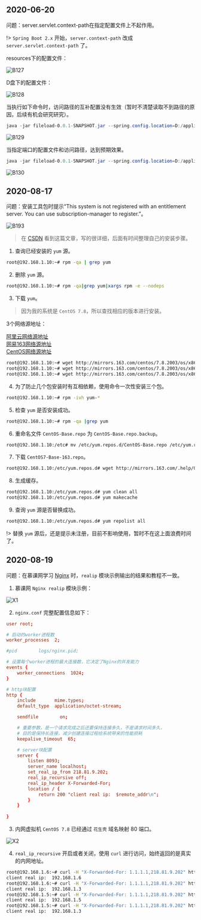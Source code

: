 ## 2020-06-20

问题：server.servlet.context-path在指定配置文件上不起作用。

!> `Spring Boot 2.x` 开始，`server.context-path` 改成 `server.servlet.context-path` 了。

resources下的配置文件：

![B127](../images/B127.png)

D盘下的配置文件：

![B128](../images/B128.png)

当执行如下命令时，访问路径的互补配置没有生效（暂时不清楚读取不到路径的原因，后续有机会研究研究）。

```powershell
java -jar fileload-0.0.1-SNAPSHOT.jar --spring.config.location=D:/application.properties
```

![B129](../images/B129.png)

当指定端口的配置文件和访问路径，达到预期效果。

```powershell
java -jar fileload-0.0.1-SNAPSHOT.jar --spring.config.location=D:/application.properties --server.servlet.context-path=/jack02
```

![B130](../images/B130.png)

## 2020-08-17

问题：安装工具包时提示“This system is not registered with an entitlement server. You can use subscription-manager to register.”。

![B193](../images/B193.png)

> 在 [CSDN](https://blog.csdn.net/otmqixi/article/details/81564515) 看到这篇文章，写的很详细，后面有时间整理自己的安装步骤。

1. 查询已经安装的 `yum` 源。

```bash
root@192.168.1.10:~# rpm -qa | grep yum
```

2. 删除 `yum` 源。

```bash
root@192.168.1.10:~# rpm -qa|grep yum|xargs rpm -e --nodeps
```

3. 下载 `yum`。

> 因为我的系统是 `CentOS 7.8`，所以查找相应的版本进行安装。

3个网络源地址：

[阿里云网络源地址](https://mirrors.aliyun.com/centos/7/os/x86_64/Packages/)<br/>
[网易163网络源地址](http://mirrors.163.com/)<br/>
[CentOS网络源地址](http://centos.ustc.edu.cn/centos/)

```bash
root@192.168.1.10:~# wget http://mirrors.163.com/centos/7.8.2003/os/x86_64/Packages/yum-3.4.3-167.el7.centos.noarch.rpm
root@192.168.1.10:~# wget http://mirrors.163.com/centos/7.8.2003/os/x86_64/Packages/yum-metadata-parser-1.1.4-10.el7.x86_64.rpm
root@192.168.1.10:~# wget http://mirrors.163.com/centos/7.8.2003/os/x86_64/Packages/yum-plugin-fastestmirror-1.1.31-53.el7.noarch.rpm
```

4. 为了防止几个包安装时有互相依赖，使用命令一次性安装三个包。

```bash
root@192.168.1.10:~# rpm -ivh yum-*
```

5. 检查 `yum` 是否安装成功。

```bash
root@192.168.1.10:~# rpm -qa |grep yum
```

6. 重命名文件 `CentOS-Base.repo` 为 `CentOS-Base.repo.backup`。

```bash
root@192.168.1.10:/etc# mv /etc/yum.repos.d/CentOS-Base.repo /etc/yum.repos.d/CentOS-Base.repo.backup
```

7. 下载 `CentOS7-Base-163.repo`。

```bash
root@192.168.1.10:/etc/yum.repos.d# wget http://mirrors.163.com/.help/CentOS7-Base-163.repo
```

8. 生成缓存。

```bash
root@192.168.1.10:/etc/yum.repos.d# yum clean all
root@192.168.1.10:/etc/yum.repos.d# yum makecache
```

9. 查询 `yum` 源是否替换成功。

```bash
root@192.168.1.10:/etc/yum.repos.d# yum repolist all
```

!> 替换 `yum` 源后，还是提示未注册，目前不影响使用，暂时不在这上面浪费时间了。

## 2020-08-19

问题：在慕课网学习 [Nginx](http://www.imooc.com/wiki/nginxlesson/httpmodule01.html) 时，`realip` 模块示例输出的结果和教程不一致。

1. 慕课网 `Nginx realip` 模块示例：

![X1](../images/B227.png)

2. `nginx.conf` 完整配置信息如下：

```conf
user root;

# 启动的worker进程数
worker_processes  2;

#pid        logs/nginx.pid;

# 设置每个worker进程的最大连接数，它决定了Nginx的并发能力
events {
    worker_connections  1024;
}

# http块配置
http {
    include       mime.types;
    default_type  application/octet-stream;

    sendfile        on;

	# 重要参数，是一个请求完成之后还要保持连接多久，不是请求时间多久，
    # 目的是保持长连接，减少创建连接过程给系统带来的性能损耗
    keepalive_timeout  65;

	# server块配置  
    server {
    	listen 8093;
    	server_name localhost;
    	set_real_ip_from 218.81.9.202;
    	real_ip_recursive off;
    	real_ip_header X-Forwarded-For;
    	location / {
    		return 200 "client real ip:  $remote_addr\n";
    	}
    }
	
}
```

3. 内网虚拟机 `CentOS 7.8` 已经通过 `花生壳` 域名映射 80 端口。

![X2](../images/B228.png)

4. `real_ip_recursive` 开启或者关闭，使用 `curl` 进行访问，始终返回的是真实的内网地址。

```bash
root@192.168.1.6:~# curl -H "X-Forwarded-For: 1.1.1.1,218.81.9.202" http://192.168.1.6:8093
client real ip:  192.168.1.6
root@192.168.1.6:~# curl -H "X-Forwarded-For: 1.1.1.1,218.81.9.202" http://2490dx4425.wicp.vip
client real ip:  192.168.1.3
root@192.168.1.5:~# curl -H "X-Forwarded-For: 1.1.1.1,218.81.9.202" http://192.168.1.6:8093
client real ip:  192.168.1.5
root@192.168.1.5:~# curl -H "X-Forwarded-For: 1.1.1.1,218.81.9.202" http://2490dx4425.wicp.vip
client real ip:  192.168.1.3
```




